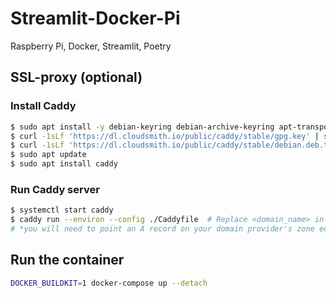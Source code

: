 # Streamlit-Docker-Pi
Raspberry Pi, Docker, Streamlit, Poetry

## SSL-proxy (optional)

### Install Caddy

```bash
$ sudo apt install -y debian-keyring debian-archive-keyring apt-transport-https
$ curl -1sLf 'https://dl.cloudsmith.io/public/caddy/stable/gpg.key' | sudo tee /etc/apt/trusted.gpg.d/caddy-stable.asc
$ curl -1sLf 'https://dl.cloudsmith.io/public/caddy/stable/debian.deb.txt' | sudo tee /etc/apt/sources.list.d/caddy-stable.list
$ sudo apt update
$ sudo apt install caddy
```

### Run Caddy server

```bash
$ systemctl start caddy
$ caddy run --environ --config ./Caddyfile  # Replace <domain_name> in Caddyfile with your domain's name*
# *you will need to point an A record on your domain provider's zone editor to the server's ip
```


## Run the container

```bash
DOCKER_BUILDKIT=1 docker-compose up --detach
```
